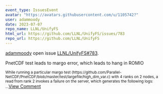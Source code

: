 ```yaml
---
event_type: IssuesEvent
avatar: "https://avatars.githubusercontent.com/u/1105742?"
user: adammoody
date: 2023-07-07
repo_name: LLNL/UnifyFS
html_url: https://github.com/LLNL/UnifyFS/issues/783
repo_url: https://github.com/LLNL/UnifyFS
---
```


<a href='https://github.com/adammoody' target='_blank'>adammoody</a> open issue <a href='https://github.com/LLNL/UnifyFS/issues/783' target='_blank'>LLNL/UnifyFS#783</a>.

<p>PnetCDF test leads to margo error, which leads to hang in ROMIO</p><small>While running a particular margo test (https://github.com/Parallel-NetCDF/PnetCDF/blob/master/test/largefile/high_dim_var.c) with 4 ranks on 2 nodes, a read from rank 2 invokes a failure on the server, which generates the following logs:...</small><a href='https://github.com/LLNL/UnifyFS/issues/783' target='_blank'>View Comment</a>